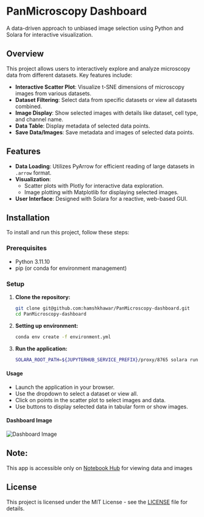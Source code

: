 
# PanMicroscopy Dashboard

A data-driven approach to unbiased image selection using Python and Solara for interactive visualization.

## Overview

This project allows users to interactively explore and analyze microscopy data from different datasets. Key features include:
- **Interactive Scatter Plot**: Visualize t-SNE dimensions of microscopy images from various datasets.
- **Dataset Filtering**: Select data from specific datasets or view all datasets combined.
- **Image Display**: Show selected images with details like dataset, cell type, and channel name.
- **Data Table**: Display metadata of selected data points.
- **Save Data/Images**: Save metadata and images of selected data points.

## Features

- **Data Loading**: Utilizes PyArrow for efficient reading of large datasets in `.arrow` format.
- **Visualization**: 
  - Scatter plots with Plotly for interactive data exploration.
  - Image plotting with Matplotlib for displaying selected images.
- **User Interface**: Designed with Solara for a reactive, web-based GUI.

## Installation

To install and run this project, follow these steps:

### Prerequisites
- Python 3.11.10
- pip (or conda for environment management)

### Setup

1. **Clone the repository:**
   ```bash
   git clone git@github.com:hamshkhawar/PanMicroscopy-dashboard.git
   cd PanMicroscopy-dashboard

2. **Setting up environment:**
   ```bash
   conda env create -f environment.yml

3. **Run the application:**
   ```bash
   SOLARA_ROOT_PATH=${JUPYTERHUB_SERVICE_PREFIX}/proxy/8765 solara run app.py

#### Usage
* Launch the application in your browser.
* Use the dropdown to select a dataset or view all.
* Click on points in the scatter plot to select images and data.
* Use buttons to display selected data in tabular form or show images.

#### Dashboard Image
![Dashboard Image](image.png)


## Note:
This app is accessible only on [Notebook Hub](https://hub.scb-ncats.io) for viewing data and images


## License

This project is licensed under the MIT License - see the [LICENSE](LICENSE) file for details.